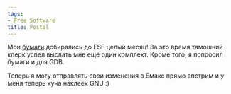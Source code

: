 ```yaml
---
tags:
- Free Software
title: Postal
---
```


Мои [бумаги][] добирались до FSF целый месяц! За это время тамошний
клерк успел выслать мне ещё один комплект. Кроме того, я попросил бумаги
и для GDB.

Теперь я могу отправлять свои изменения в Емакс прямо апстрим и у меня
теперь куча наклеек GNU :)

  [бумаги]: http://dzhus.org/posts/2009-06-02-507.html
